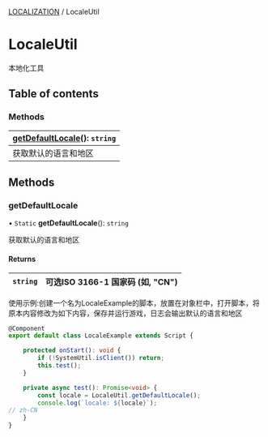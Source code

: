[LOCALIZATION](../groups/Core.LOCALIZATION.md) / LocaleUtil

# LocaleUtil <Badge type="tip" text="Class" /> <Score text="LocaleUtil" />

<span class="content-big">

本地化工具

</span>

## Table of contents

### Methods <Score text="Methods" /> 
| **[getDefaultLocale](mw.LocaleUtil.md#getdefaultlocale)**(): `string`  |
| :-----|
| 获取默认的语言和地区|

## Methods

### getDefaultLocale <Score text="getDefaultLocale" /> 

• `Static` **getDefaultLocale**(): `string` 

获取默认的语言和地区

#### Returns

| `string` | 可选ISO 3166-1 国家码 (如, "CN") |
| :------ | :------ |


<span style="font-size: 14px;">

使用示例:创建一个名为LocaleExample的脚本，放置在对象栏中，打开脚本，将原本内容修改为如下内容，保存并运行游戏，日志会输出默认的语言和地区

</span>

```ts
@Component
export default class LocaleExample extends Script {

    protected onStart(): void {
        if (!SystemUtil.isClient()) return;
        this.test();
    }

    private async test(): Promise<void> {
        const locale = LocaleUtil.getDefaultLocale();
        console.log(`locale: ${locale}`);
// zh-CN
    }
}
```
